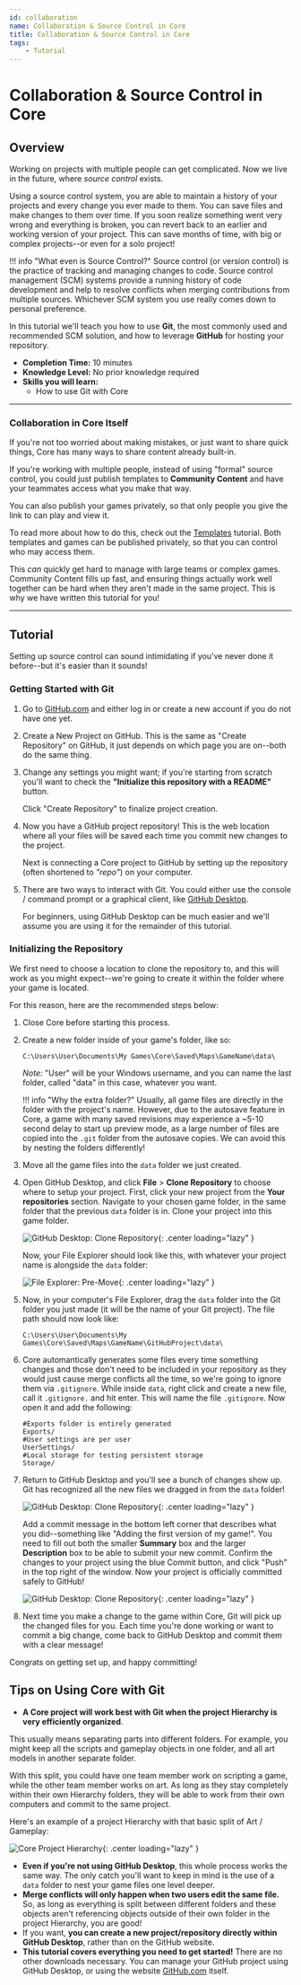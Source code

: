 ```yaml
---
id: collaboration
name: Collaboration & Source Control in Core
title: Collaboration & Source Control in Core
tags:
    - Tutorial
---
```


# Collaboration & Source Control in Core

## Overview

Working on projects with multiple people can get complicated. Now we live in the future, where *source control* exists.

Using a source control system, you are able to maintain a history of your projects and every change you ever made to them. You can save files and make changes to them over time. If you soon realize something went very wrong and everything is broken, you can revert back to an earlier and working version of your project. This can save months of time, with big or complex projects--or even for a solo project!

!!! info "What even is Source Control?"
    Source control (or version control) is the practice of tracking and managing changes to code. Source control management (SCM) systems provide a running history of code development and help to resolve conflicts when merging contributions from multiple sources. Whichever SCM system you use really comes down to personal preference.

In this tutorial we'll teach you how to use **Git**, the most commonly used and recommended SCM solution, and how to leverage **GitHub** for hosting your repository.

* **Completion Time:** 10 minutes
* **Knowledge Level:** No prior knowledge required
* **Skills you will learn:**
    * How to use Git with Core

---

### Collaboration in Core Itself

If you're not too worried about making mistakes, or just want to share quick things, Core has many ways to share content already built-in.

If you're working with multiple people, instead of using "formal" source control, you could just publish templates to **Community Content** and have your teammates access what you make that way.

You can also publish your games privately, so that only people you give the link to can play and view it.

To read more about how to do this, check out the [Templates](template_reference.md) tutorial. Both templates and games can be published privately, so that you can control who may access them.

This *can* quickly get hard to manage with large teams or complex games. Community Content fills up fast, and ensuring things actually work well together can be hard when they aren't made in the same project. This is why we have written this tutorial for you!

---

## Tutorial

Setting up source control can sound intimidating if you've never done it before--but it's easier than it sounds!

### Getting Started with Git

1. Go to [GitHub.com](https://github.com/) and either log in or create a new account if you do not have one yet.

2. Create a New Project on GitHub. This is the same as "Create Repository" on GitHub, it just depends on which page you are on--both do the same thing.

3. Change any settings you might want; if you're starting from scratch you'll want to check the **"Initialize this repository with a README"** button.

    Click "Create Repository" to finalize project creation.

4. Now you have a GitHub project repository! This is the web location where all your files will be saved each time you commit new changes to the project.

    Next is connecting a Core project to GitHub by setting up the repository (often shortened to *"repo"*) on your computer.

5. There are two ways to interact with Git. You could either use the console / command prompt or a graphical client, like [GitHub Desktop](https://desktop.github.com/).

    For beginners, using GitHub Desktop can be much easier and we'll assume you are using it for the remainder of this tutorial.

### Initializing the Repository

We first need to choose a location to clone the repository to, and this will work as you might expect--we're going to create it within the folder where your game is located.

For this reason, here are the recommended steps below:

1. Close Core before starting this process.

2. Create a new folder inside of your game's folder, like so:

    `C:\Users\User\Documents\My Games\Core\Saved\Maps\GameName\data\`

    *Note:* "User" will be your Windows username, and you can name the last folder, called "data" in this case, whatever you want.

    !!! info "Why the extra folder?"
        Usually, all game files are directly in the folder with the project's name. However, due to the autosave feature in Core, a game with many saved revisions may experience a ~5-10 second delay to start up preview mode, as a large number of files are copied into the `.git` folder from the autosave copies. We can avoid this by nesting the folders differently!

3. Move all the game files into the `data` folder we just created.

4. Open GitHub Desktop, and click **File** > **Clone Repository** to choose where to setup your project. First, click your new project from the **Your repositories** section. Navigate to your chosen game folder, in the same folder that the previous `data` folder is in. Clone your project into this game folder.

    ![GitHub Desktop: Clone Repository](../img/EditorManual/SourceControl/CloneRepository.png "You can tell how seriously I take my project names."){: .center loading="lazy" }

    Now, your File Explorer should look like this, with whatever your project name is alongside the `data` folder:

    ![File Explorer: Pre-Move](../img/EditorManual/SourceControl/fileExplorer.png "You can tell how seriously I take my project names."){: .center loading="lazy" }

5. Now, in your computer's File Explorer, drag the `data` folder into the Git folder you just made (it will be the name of your Git project). The file path should now look like:

    `C:\Users\User\Documents\My Games\Core\Saved\Maps\GameName\GitHubProject\data\`

6. Core automantically generates some files every time something changes and those don't need to be included in your repository as they would just cause merge conflicts all the time, so we're going to ignore them via `.gitignore`. While inside `data`, right click and create a new file, call it `.gitignore.` and hit enter. This will name the file `.gitignore`. Now open it and add the following:

    ```none
    #Exports folder is entirely generated
    Exports/
    #User settings are per user
    UserSettings/
    #Local storage for testing persistent storage
    Storage/
    ```

7. Return to GitHub Desktop and you'll see a bunch of changes show up. Git has recognized all the new files we dragged in from the `data` folder!

    ![GitHub Desktop: Clone Repository](../img/EditorManual/SourceControl/CommitMessage.png "You can tell how seriously I take my project names."){: .center loading="lazy" }

    Add a commit message in the bottom left corner that describes what you did--something like "Adding the first version of my game!". You need to fill out both the smaller **Summary** box and the larger **Description** box to be able to submit your new commit. Confirm the changes to your project using the blue Commit button, and click "Push" in the top right of the window. Now your project is officially committed safely to GitHub!

    ![GitHub Desktop: Clone Repository](../img/EditorManual/SourceControl/PushCommit.png "You can tell how seriously I take my project names."){: .center loading="lazy" }

8. Next time you make a change to the game within Core, Git will pick up the changed files for you. Each time you're done working or want to commit a big change, come back to GitHub Desktop and commit them with a clear message!

Congrats on getting set up, and happy committing!

## Tips on Using Core with Git

* **A Core project will work best with Git when the project Hierarchy is very efficiently organized**.

This usually means separating parts into different folders. For example, you might keep all the scripts and gameplay objects in one folder, and all art models in another separate folder.

With this split, you could have one team member work on scripting a game, while the other team member works on art. As long as they stay completely within their own Hierarchy folders, they will be able to work from their own computers and commit to the same project.

Here's an example of a project Hierarchy with that basic split of Art / Gameplay:

![Core Project Hierarchy](../img/EditorManual/gitProjectHierarchy.png "Organization keeps your head clear!"){: .center loading="lazy" }

* **Even if you're not using GitHub Desktop**, this whole process works the same way. The only catch you'll want to keep in mind is the use of a `data` folder to nest your game files one level deeper.
* **Merge conflicts will only happen when two users edit the same file.** So, as long as everything is split between different folders and these objects aren't referencing objects outside of their own folder in the project Hierarchy, you are good!
* If you want, **you can create a new project/repository directly within GitHub Desktop**, rather than on the GitHub website.
* **This tutorial covers everything you need to get started!** There are no other downloads necessary. You can manage your GitHub project using GitHub Desktop, or using the website [GitHub.com](https://github.com/) itself.
